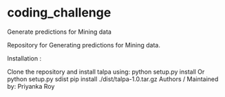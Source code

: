 # coding_challenge
Generate predictions for Mining data

Repository for Generating predictions for Mining data.

Installation :

Clone the repository and install talpa using:
python setup.py install
Or
python setup.py sdist
pip install ./dist/talpa-1.0.tar.gz
Authors / Maintained by: Priyanka Roy
